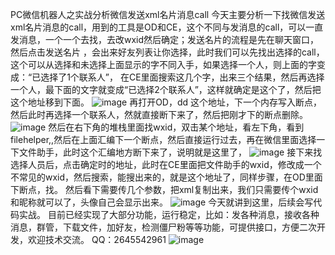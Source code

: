PC微信机器人之实战分析微信发送xml名片消息call
今天主要分析一下找微信发送xml名片消息的call，用到的工具是OD和CE，这个不同与发消息的call，可以一直发消息，一个一个去找，去改wxid然后确定；发送名片的流程是先在聊天窗口，然后点击发送名片 ，会出来好友列表让你选择，此时我们可以先找出选择的call，这个可以从选择和未选择上面显示的字不同入手，如果选择一个人，则上面的字变成：“已选择了1个联系人”， 在CE里面搜索这几个字，出来三个结果，然后再选择一个人，最下面的文字就变成“已选择2个联系人”，这样就确定是这个了，然后把这个地址移到下面。
![image](https://user-images.githubusercontent.com/73727649/118345033-87861300-b564-11eb-9335-98be0df472dd.png)
再打开OD，dd 这个地址，下一个内存写入断点，然后此时再选择一个联系人，然就直接断下来了，然后把刚才下的断点删除。
![image](https://user-images.githubusercontent.com/73727649/118345039-9076e480-b564-11eb-80e9-542f5310d8e9.png)
然后在右下角的堆栈里面找wxid，双击某个地址，看左下角，看到 filehelper,,然后在上面汇编下一个断点，然后直接运行过去，再在微信里面选择一下文件助手，此时这个汇编地方断下来了，说明就是这里了，
![image](https://user-images.githubusercontent.com/73727649/118345046-98368900-b564-11eb-90a1-d615b495218d.png)
接下来找选择人员后，点击确定时的地址，此时在CE里面把文件助手的wxid，修改成一个不常见的wxid，然后搜索，能搜出来的，就是这个地址了，同样步骤，在OD里面下断点，找。
然后看下需要传几个参数，把xml复制出来，我们只需要传个wxid和昵称就可以了，头像自己会显示出来。
![image](https://user-images.githubusercontent.com/73727649/118345051-9e2c6a00-b564-11eb-8e43-7f6b1a6dfd4a.png)
今天就讲到这里，后续会写代码实战。
目前已经实现了大部分功能，运行稳定，比如：发各种消息，接收各种消息，群管，下载文件，加好友，检测僵尸粉等等功能，可提供接口，方便二次开发，欢迎技术交流。
QQ：2645542961
![image](https://user-images.githubusercontent.com/73727649/118345121-18f58500-b565-11eb-8c9c-811c8dc06279.png)
